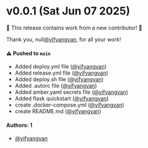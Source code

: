 # v0.0.1 (Sat Jun 07 2025)

:tada: This release contains work from a new contributor! :tada:

Thank you, null[@yifyangvan](https://github.com/yifyangvan), for all your work!

#### ⚠️ Pushed to `main`

- Added deploy.yml file ([@yifyangvan](https://github.com/yifyangvan))
- Added release.yml file ([@yifyangvan](https://github.com/yifyangvan))
- Added deploy.sh file ([@yifyangvan](https://github.com/yifyangvan))
- Added .autorc file ([@yifyangvan](https://github.com/yifyangvan))
- Added amber.yaml secrets file ([@yifyangvan](https://github.com/yifyangvan))
- Added flask quickstart ([@yifyangvan](https://github.com/yifyangvan))
- create .docker-compose.yml ([@yifyangvan](https://github.com/yifyangvan))
- create README.md ([@yifyangvan](https://github.com/yifyangvan))

#### Authors: 1

- [@yifyangvan](https://github.com/yifyangvan)
